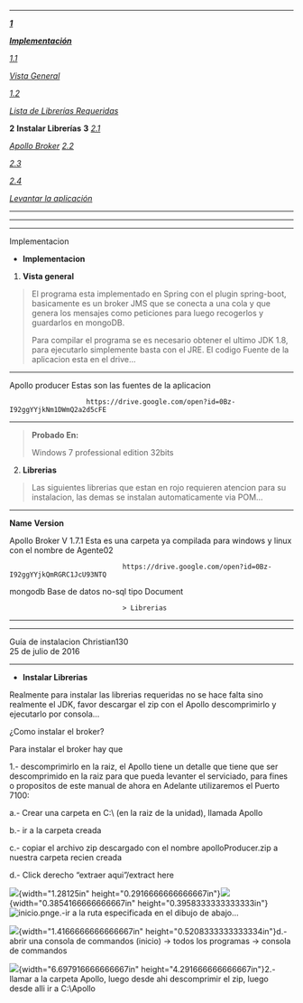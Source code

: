------------------- ---------------------------------- ---------------------------------------------------------------------------------------------------------------------------- ---
  

[***1***](#page2)

[***Implementación***](#page2) 

[*1.1*](#page2)

[*Vista General*](#page2)

[*1.2*](#page2)

[*Lista de Librerías Requeridas*](#page2)

 **2** **Instalar Librerías**           **3** [*2.1*](#page3)
  
[*Apollo Broker*](#page3)  [*2.2*](#page4)

[*2.3*](#page5) 

[*2.4*](#page6) 

[*Levantar la aplicación*](#page6)
  ------------------- ---------------------------------- ---------------------------------------------------------------------------------------------------------------------------- ---

  -- -- --
        
        
  -- -- --

Implementacion

-   **Implementacion**

1.  **Vista general**

> El programa esta implementado en Spring con el plugin spring-boot,
> basicamente es un broker JMS que se conecta a una cola y que genera
> los mensajes como peticiones para luego recogerlos y guardarlos en
> mongoDB.
>
> Para compilar el programa se es necesario obtener el ultimo JDK 1.8,
> para ejecutarlo simplemente basta con el JRE. El codigo Fuente de la
> aplicacion esta en el drive…

  ----------------- -- ---------------------------------------------------------------
  Apollo producer      Estas son las fuentes de la aplicacion
                       
                       https://drive.google.com/open?id=0Bz-I92ggYYjkNm1DWmQ2a2d5cFE
  ----------------- -- ---------------------------------------------------------------

> **Probado En:**
>
> Windows 7 professional edition 32bits

2.  **Librerias**

> Las siguientes librerias que estan en rojo requieren atencion para su
> instalacion, las demas se instalan automaticamente via POM…

  --------------- ------------- ---------------------------------------------------------------------------------
  **Name**        **Version**   

                                

                                

  Apollo Broker   V 1.7.1       Esta es una carpeta ya compilada para windows y linux con el nombre de Agente02
                                
                                https://drive.google.com/open?id=0Bz-I92ggYYjkQmRGRC1JcU93NTQ

                                

  mongodb                       Base de datos no-sql tipo Document

                                

                                > Librerias
  --------------- ------------- ---------------------------------------------------------------------------------

  --------------------- -- --------------------- --
  Guía de instalacion      Christian130          
                           25 de julio de 2016   
  --------------------- -- --------------------- --

<span id="page3" class="anchor"></span>

-   **Instalar Librerias**

Realmente para instalar las librerias requeridas no se hace falta sino
realmente el JDK, favor descargar el zip con el Apollo descomprimirlo y
ejecutarlo por consola…

¿Como instalar el broker?

Para instalar el broker hay que

1.- descomprimirlo en la raiz, el Apollo tiene un detalle que tiene que
ser descomprimido en la raiz para que pueda levanter el serviciado, para
fines o propositos de este manual de ahora en Adelante utilizaremos el
Puerto 7100:

a.- Crear una carpeta en C:\\ (en la raiz de la unidad), llamada Apollo

b.- ir a la carpeta creada

c.- copiar el archivo zip descargado con el nombre apolloProducer.zip a
nuestra carpeta recien creada

d.- Click derecho “extraer aqui”/extract here

![](media/image1.png){width="1.28125in"
height="0.2916666666666667in"}![](media/image2.png){width="0.3854166666666667in"
height="0.3958333333333333in"}![inicio.png](https://bitbucket.org/repo/jLB75o/images/3784746430-inicio.png)e.-ir a la ruta especificada en el dibujo
de abajo…

![](media/image3.png){width="1.4166666666666667in"
height="0.5208333333333334in"}d.-abrir una consola de commandos (inicio)
-&gt; todos los programas -&gt; consola de commandos

![](media/image4.png){width="6.697916666666667in"
height="4.291666666666667in"}2.- llamar a la carpeta Apollo, luego desde
ahi descomprimir el zip, luego desde alli ir a C:\\Apollo